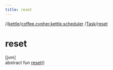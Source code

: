 ```yaml
---
title: reset
---
```

//[kettle](../../../index.html)/[coffee.cypher.kettle.scheduler](../index.html)
/[Task](index.html)/[reset](reset.html)

# reset

[jvm]\
abstract fun [reset](reset.html)()





